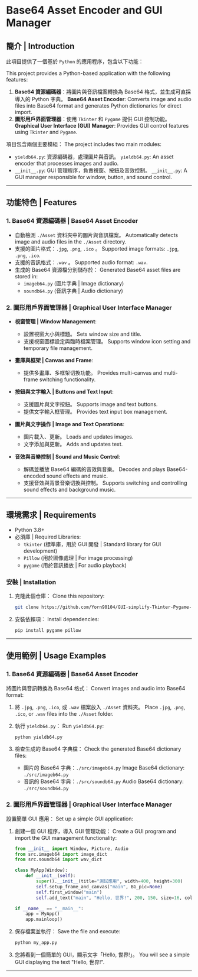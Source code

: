 # Base64 Asset Encoder and GUI Manager

## 簡介 | Introduction

此項目提供了一個基於 `Python` 的應用程序，包含以下功能：

This project provides a Python-based application with the following features:

1. **Base64 資源編碼器**：將圖片與音訊檔案轉換為 Base64 格式，並生成可直採導入的 Python 字典。
   **Base64 Asset Encoder**: Converts image and audio files into Base64 format and generates Python dictionaries for direct import.
2. **圖形用戶界面管理器**：使用 `Tkinter` 和 `Pygame` 提供 GUI 控制功能。
   **Graphical User Interface (GUI) Manager**: Provides GUI control features using `Tkinter` and `Pygame`.

項目包含兩個主要模組：
The project includes two main modules:
- `yieldb64.py`: 資源編碼器，處理圖片與音訊。
  `yieldb64.py`: An asset encoder that processes images and audio.
- `__init__.py`: GUI 管理程序，負責視窗、按鈕及音效控制。
  `__init__.py`: A GUI manager responsible for window, button, and sound control.

---

## 功能特色 | Features

### 1. Base64 資源編碼器 | Base64 Asset Encoder

- 自動檢測 `./Asset` 資料夾中的圖片與音訊檔案。
  Automatically detects image and audio files in the `./Asset` directory.
- 支援的圖片格式：`.jpg`, `.png`, `.ico` 。
  Supported image formats: `.jpg`, `.png`, `.ico`.
- 支援的音訊格式：`.wav` 。
  Supported audio format: `.wav`.
- 生成的 Base64 資源檔分別儲存於：
  Generated Base64 asset files are stored in:
  - `imageb64.py` (圖片字典 | Image dictionary)
  - `soundb64.py` (音訊字典 | Audio dictionary)

### 2. 圖形用戶界面管理器 | Graphical User Interface Manager

- **視窗管理 | Window Management**:
  - 設置視窗大小與標題。
    Sets window size and title.
  - 支援視窗圖標設定與臨時檔案管理。
    Supports window icon setting and temporary file management.

- **畫庫與框架 | Canvas and Frame**:
  - 提供多畫庫、多框架切換功能。
    Provides multi-canvas and multi-frame switching functionality.

- **按鈕與文字輸入 | Buttons and Text Input**:
  - 支援圖片與文字按鈕。
    Supports image and text buttons.
  - 提供文字輸入框管理。
    Provides text input box management.

- **圖片與文字操作 | Image and Text Operations**:
  - 圖片載入、更新。
    Loads and updates images.
  - 文字添加與更新。
    Adds and updates text.

- **音效與音樂控制 | Sound and Music Control**:
  - 解碼並播放 Base64 編碼的音效與音樂。
    Decodes and plays Base64-encoded sound effects and music.
  - 支援音效與背景音樂切換與控制。
    Supports switching and controlling sound effects and background music.

---

## 環境需求 | Requirements

- Python 3.8+
- 必須庫 | Required Libraries:
  - `tkinter` (標準庫，用於 GUI 開發 | Standard library for GUI development)
  - `Pillow` (用於圖像處理 | For image processing)
  - `pygame` (用於音訊播放 | For audio playback)

### 安裝 | Installation

1. 克隆此個仓庫：
   Clone this repository:
   ```bash
   git clone https://github.com/Yorn90104/GUI-simplify-Tkinter-Pygame-.git
   ```

2. 安裝依賴項：
   Install dependencies:
   ```bash
   pip install pygame pillow
   ```

---

## 使用範例 | Usage Examples

### 1. Base64 資源編碼器 | Base64 Asset Encoder

將圖片與音訊轉換為 Base64 格式：
Convert images and audio into Base64 format:

1. 將 `.jpg`, `.png`, `.ico`, 或 `.wav` 檔案放入 `./Asset` 資料夾。
   Place `.jpg`, `.png`, `.ico`, or `.wav` files into the `./Asset` folder.

2. 執行 `yieldb64.py`：
   Run `yieldb64.py`:
   ```bash
   python yieldb64.py
   ```

3. 檢查生成的 Base64 字典檔：
   Check the generated Base64 dictionary files:
   - 圖片的 Base64 字典：`./src/imageb64.py`
     Image Base64 dictionary: `./src/imageb64.py`
   - 音訊的 Base64 字典：`./src/soundb64.py`
     Audio Base64 dictionary: `./src/soundb64.py`

### 2. 圖形用戶界面管理器 | Graphical User Interface Manager

設置簡單 GUI 應用：
Set up a simple GUI application:

1. 創建一個 GUI 程序，導入 GUI 管理功能：
   Create a GUI program and import the GUI management functionality:
   ```python
   from __init__ import Window, Picture, Audio
   from src.imageb64 import image_dict
   from src.soundb64 import wav_dict

   class MyApp(Window):
       def __init__(self):
           super().__init__(title="測試應用", width=400, height=300)
           self.setup_frame_and_canvas("main", BG_pic=None)
           self.first_window("main")
           self.add_text("main", "Hello, 世界!", 200, 150, size=16, color="black")

   if __name__ == "__main__":
       app = MyApp()
       app.mainloop()
   ```

2. 保存檔案並執行：
   Save the file and execute:
   ```bash
   python my_app.py
   ```

3. 您將看到一個簡單的 GUI，顯示文字「Hello, 世界!」。
   You will see a simple GUI displaying the text "Hello, 世界!".

---

